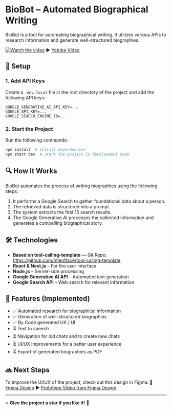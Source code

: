 # BioBot – Automated Biographical Writing

BioBot is a tool for automating biographical writing. It utilizes various APIs to research information and generate well-structured biographies.

[![Watch the video](https://img.youtube.com/vi/WNIm9nJUT0I/0.jpg)](https://youtu.be/WNIm9nJUT0I)
▶️ [Yotube Video](https://youtu.be/WNIm9nJUT0I)


## 🚀 Setup

### 1. Add API Keys
Create a `.env.local` file in the root directory of the project and add the following API keys:

```env
GOOGLE_GENERATIVE_AI_API_KEY=...
GOOGLE_API_KEY=...
GOOGLE_SEARCH_ENGINE_ID=...
```

### 2. Start the Project
Run the following commands:

```sh
npm install  # Install dependencies
npm start dev  # Start the project in development mode
```

## 🔍 How It Works
BioBot automates the process of writing biographies using the following steps:
1. It performs a Google Search to gather foundational data about a person.
2. The retrieved data is structured into a prompt.
3. The system extracts the first 15 search results.
4. The Google Generative AI processes the collected information and generates a compelling biographical story.

## 🛠️ Technologies
- **Based on tool-calling-template** — Git Repo: https://github.com/Intentface/tool-calling-template
- **React & Next.js** – For the user interface
- **Node.js** – Server-side processing
- **Google Generative AI API** – Automated text generation
- **Google Search API** – Web search for relevant information

## 📌 Features (Implemented)
- ✅ Automated research for biographical information
- ✅ Generation of well-structured biographies
- ✅ By Code generated UX / UI
- ⏳ Text to speech
- ⏳ Navigation for old chats and to create new chats
- ⏳ UI/UX improvements for a better user experience 
- ⏳ Export of generated biographies as PDF

## 🔜 Next Steps
To improve the UI/UX of the project, check out this design in Figma:
🎨 [Figma Design](https://www.figma.com/design/J7vPbQ9R1zerraRvnNc0wu/BioBot-%E2%80%93-Automated-biographical-writing?node-id=1-104&t=Y5gPZT67xPHbBX4D-1)
▶️ [Prototype Video from Figma Design](https://youtu.be/2Whmb22UZqg)


---

⭐ **Give the project a star if you like it!** 🚀
